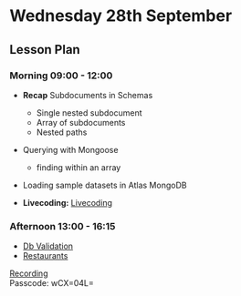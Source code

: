 # Wednesday 28th September

## Lesson Plan

### Morning 09:00 - 12:00

+ **Recap** Subdocuments in Schemas
    + Single nested subdocument
    + Array of subdocuments
    + Nested paths
+ Querying with Mongoose
    + finding within an array
+ Loading sample datasets in Atlas MongoDB

+ **Livecoding:** [Livecoding](https://github.com/FbW-WD21-E11/livecoding-hotels-subdocuments)

### Afternoon 13:00 - 16:15

+ [Db Validation](https://github.com/DigitalCareerInstitute/BE-Db-Validation)
+ [Restaurants](https://github.com/FrancoSpeziali/db-restaurants)

[Recording](https://us02web.zoom.us/rec/share/lqhtz9VeF84qRmUnZtP9yUdmpZYGHB8-i7auQ3gAI3S9s7oj2WLPuDlZbPHX9cTM.00nCt3uvTQBfAzRz)\
Passcode: wCX=04L=
